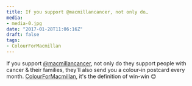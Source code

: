 ```yaml
---
title: If you support @macmillancancer, not only do…
media:
- media-0.jpg
date: "2017-01-28T11:06:16Z"
draft: false
tags:
- ColourForMacmillan
---
```

If you support [@macmillancancer](https://instagram.com/macmillancancer), not only do they support people with cancer & their families, they'll also send you a colour-in postcard every month. [ColourForMacmillan](/tags/colourformacmillan), it's the definition of win-win 😊
